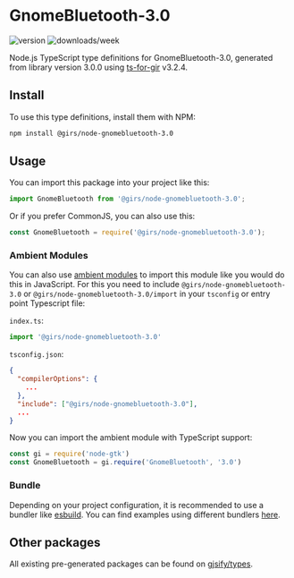 
# GnomeBluetooth-3.0

![version](https://img.shields.io/npm/v/@girs/node-gnomebluetooth-3.0)
![downloads/week](https://img.shields.io/npm/dw/@girs/node-gnomebluetooth-3.0)


Node.js TypeScript type definitions for GnomeBluetooth-3.0, generated from library version 3.0.0 using [ts-for-gir](https://github.com/gjsify/ts-for-gir) v3.2.4.


## Install

To use this type definitions, install them with NPM:
```bash
npm install @girs/node-gnomebluetooth-3.0
```

## Usage

You can import this package into your project like this:
```ts
import GnomeBluetooth from '@girs/node-gnomebluetooth-3.0';
```

Or if you prefer CommonJS, you can also use this:
```ts
const GnomeBluetooth = require('@girs/node-gnomebluetooth-3.0');
```

### Ambient Modules

You can also use [ambient modules](https://github.com/gjsify/ts-for-gir/tree/main/packages/cli#ambient-modules) to import this module like you would do this in JavaScript.
For this you need to include `@girs/node-gnomebluetooth-3.0` or `@girs/node-gnomebluetooth-3.0/import` in your `tsconfig` or entry point Typescript file:

`index.ts`:
```ts
import '@girs/node-gnomebluetooth-3.0'
```

`tsconfig.json`:
```json
{
  "compilerOptions": {
    ...
  },
  "include": ["@girs/node-gnomebluetooth-3.0"],
  ...
}
```

Now you can import the ambient module with TypeScript support: 

```ts
const gi = require('node-gtk')
const GnomeBluetooth = gi.require('GnomeBluetooth', '3.0')
```


### Bundle

Depending on your project configuration, it is recommended to use a bundler like [esbuild](https://esbuild.github.io/). You can find examples using different bundlers [here](https://github.com/gjsify/ts-for-gir/tree/main/examples).

## Other packages

All existing pre-generated packages can be found on [gjsify/types](https://github.com/gjsify/types).

